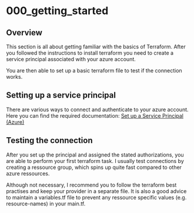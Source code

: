# 000_getting_started

## Overview
This section is all about getting familiar with the basics of Terraform. After you followed the instructions to install terraform you need to create a service principal associated with your azure account.

You are then able to set up a basic terraform file to test if the connection works.

## Setting up a service principal

There are various ways to connect and authenticate to your azure account. Here you can find the required documentation:
[Set up a Service Principal (Azure)](https://registry.terraform.io/providers/hashicorp/azuread/latest/docs/guides/service_principal_configuration)

## Testing the connection

After you set up the principal and assigned the stated authorizations, you are able to perform your first terraform task.
I usually test connections by creating a ressource group, which spins up quite fast compared to other azure ressources. 

Although not necessary, I recommend you to follow the terraform best practises and keep your provider in a separate file. It is also a good advice to maintain a variables.tf file to prevent any ressource specific values (e.g. resource-names) in your main.tf. 

